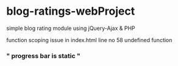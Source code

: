 # blog-ratings-webProject
simple blog rating module using jQuery-Ajax &amp; PHP


function scoping issue in index.html
line no 58 
undefined function
### " progress bar is static "
